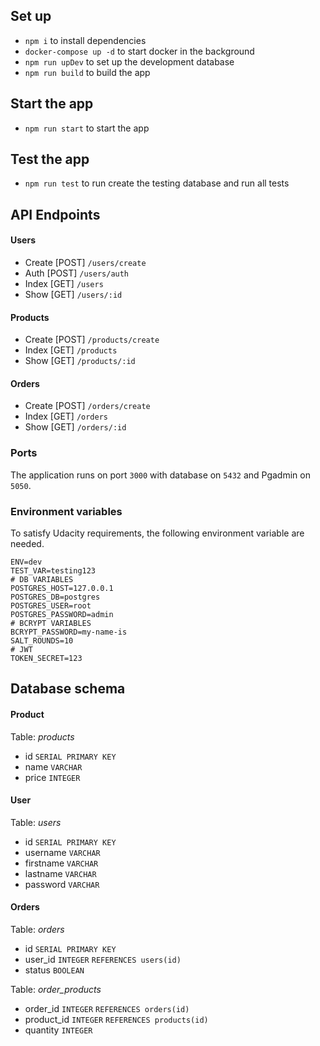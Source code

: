 ## Set up

- `npm i` to install dependencies
- `docker-compose up -d` to start docker in the background
- `npm run upDev` to set up the development database
- `npm run build` to build the app

## Start the app
- `npm run start` to start the app


## Test the app

- `npm run test` to run create the testing database and run all tests

## API Endpoints

#### Users
- Create [POST] `/users/create`  
- Auth [POST] `/users/auth`  
- Index [GET] `/users`  
- Show [GET] `/users/:id`  

#### Products
- Create [POST] `/products/create`  
- Index [GET] `/products` 
- Show [GET] `/products/:id` 

#### Orders
- Create [POST] `/orders/create`  
- Index [GET] `/orders`  
- Show [GET] `/orders/:id`  

### Ports
The application runs on port `3000` with database on `5432` and Pgadmin on `5050`.

### Environment variables 
To satisfy Udacity requirements, the following environment variable are needed.
```
ENV=dev
TEST_VAR=testing123
# DB VARIABLES
POSTGRES_HOST=127.0.0.1
POSTGRES_DB=postgres
POSTGRES_USER=root
POSTGRES_PASSWORD=admin
# BCRYPT VARIABLES
BCRYPT_PASSWORD=my-name-is
SALT_ROUNDS=10
# JWT
TOKEN_SECRET=123
```
## Database schema
#### Product
Table: *products*
- id `SERIAL PRIMARY KEY`
- name `VARCHAR`
- price `INTEGER`

#### User
Table: *users*
- id `SERIAL PRIMARY KEY`
- username `VARCHAR`
- firstname `VARCHAR`
- lastname `VARCHAR`
- password `VARCHAR`

#### Orders
Table: *orders*
- id `SERIAL PRIMARY KEY`
- user_id `INTEGER` `REFERENCES users(id)`
- status `BOOLEAN`

Table: *order_products*
- order_id `INTEGER` `REFERENCES orders(id)` 
- product_id `INTEGER` `REFERENCES products(id)`
- quantity `INTEGER`
